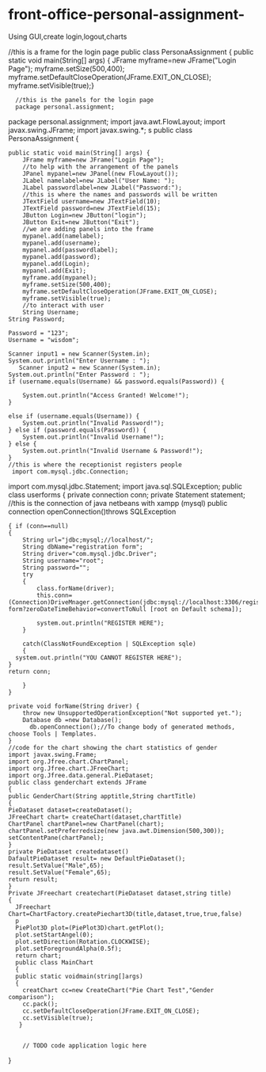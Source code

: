 # front-office-personal-assignment-
Using GUI,create login,logout,charts

//this is a frame for the login page
public class PersonaAssignment {
     public static void main(String[] args) {
        JFrame myframe=new JFrame("Login Page");
        myframe.setSize(500,400);
        myframe.setDefaultCloseOperation(JFrame.EXIT_ON_CLOSE);
        myframe.setVisible(true);}
        
       
      //this is the panels for the login page
      package personal.assignment;
package personal.assignment;
import java.awt.FlowLayout;
import javax.swing.JFrame;
import javax.swing.*;
s
public class PersonaAssignment {

    
    public static void main(String[] args) {
        JFrame myframe=new JFrame("Login Page");
        //to help with the arrangement of the panels
        JPanel mypanel=new JPanel(new FlowLayout());
        JLabel namelabel=new JLabel("User Name: ");
        JLabel passwordlabel=new JLabel("Password:");
        //this is where the names and passwords will be written
        JTextField username=new JTextField(10);
        JTextField password=new JTextField(15);
        JButton Login=new JButton("login");
        JButton Exit=new JButton("Exit");
        //we are adding panels into the frame
        mypanel.add(namelabel);
        mypanel.add(username);
        mypanel.add(passwordlabel);
        mypanel.add(password);
        mypanel.add(Login);
        mypanel.add(Exit);
        myframe.add(mypanel);
        myframe.setSize(500,400);
        myframe.setDefaultCloseOperation(JFrame.EXIT_ON_CLOSE);
        myframe.setVisible(true);
        //to interact with user
        String Username;
    String Password;

    Password = "123";
    Username = "wisdom";

    Scanner input1 = new Scanner(System.in);
    System.out.println("Enter Username : ");
       Scanner input2 = new Scanner(System.in);
    System.out.println("Enter Password : ");
    if (username.equals(Username) && password.equals(Password)) {

        System.out.println("Access Granted! Welcome!");
    }

    else if (username.equals(Username)) {
        System.out.println("Invalid Password!");
    } else if (password.equals(Password)) {
        System.out.println("Invalid Username!");
    } else {
        System.out.println("Invalid Username & Password!");
    }
    //this is where the receptionist registers people
     import com.mysql.jdbc.Connection;
import com.mysql.jdbc.Statement;
import java.sql.SQLException;
public class userforms {
    private connection conn;
    private Statement statement;
    //this is the connection of java netbeans with xampp (mysql)
    public connection openConnection()throws SQLException
            
    { if (conn==null)
    { 
        String url="jdbc;mysql;//localhost/";
        String dbName="registration form";
        String driver="com.mysql.jdbc.Driver";
        String username="root";
        String password="";
        try
        {
            class.forName(driver);
            this.conn=(Connection)DriveMnager.getConnection(jdbc:mysql://localhost:3306/registration form?zeroDateTimeBehavior=convertToNull [root on Default schema]);
            
            system.out.println("REGISTER HERE");
        } 
        
        catch(ClassNotFoundException | SQLException sqle)
        {
      system.out.println("YOU CANNOT REGISTER HERE");
    }
    return conn;
    
        }
    }

    private void forName(String driver) {
        throw new UnsupportedOperationException("Not supported yet.");
        Database db =new Database();
          db.openConnection();//To change body of generated methods, choose Tools | Templates.
    }
    //code for the chart showing the chart statistics of gender
    import javax.swing.Frame;
    import org.Jfree.chart.ChartPanel;
    import org.Jfree.chart.JFreeChart;
    import org.Jfree.data.general.PieDataset;
    public class genderchart extends JFrame
    {
    public GenderChart(String apptitle,String chartTitle)
    {
    PieDataset dataset=createDataset();
    JFreeChart chart= createChart(dataset,chartTitle)
    ChartPanel chartPanel=new ChartPanel(chart);
    chartPanel.setPreferredsize(new java.awt.Dimension(500,300));
    setContentPane(chartPanel);
    }
    private PieDataset createdataset()
    DafaultPieDataset result= new DefaultPieDataset();
    result.SetValue("Male",65);
    result.SetValue("Female",65);
    return result;
    }
    Private JFreechart createchart(PieDataset dataset,string title)
    {
      JFreechart Chart=ChartFactory.createPiechart3D(title,dataset,true,true,false)
      p
      PiePlot3D plot=(PiePlot3D)chart.getPlot();
      plot.setStartAngel(0);
      plot.setDirection(Rotation.CLOCKWISE);
      plot.setForegroundAlpha(0.5f);
      return chart;
      public class MainChart
      {
      public static voidmain(string[]args)
      {
        creatChart cc=new CreateChart("Pie Chart Test","Gender comparison");
        cc.pack();
        cc.setDefaultCloseOperation(JFrame.EXIT_ON_CLOSE);
        cc.setVisible(true);
       } 
   

        // TODO code application logic here
    
    
}
